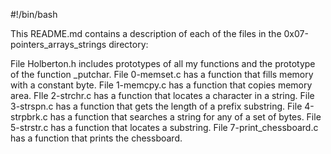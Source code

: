 #!/bin/bash

This README.md contains a description of each of the files in the 0x07-pointers_arrays_strings directory:

File Holberton.h includes prototypes of all my functions and the prototype of the function _putchar.
File 0-memset.c has a function that fills memory with a constant byte.
File 1-memcpy.c has a function that copies memory area.
FIle 2-strchr.c has a function that locates a character in a string.
File 3-strspn.c has a function that gets the length of a prefix substring.
File 4-strpbrk.c has  a function that searches a string for any of a set of bytes.
File 5-strstr.c has a function that locates a substring.
File 7-print_chessboard.c has a function that prints the chessboard.
